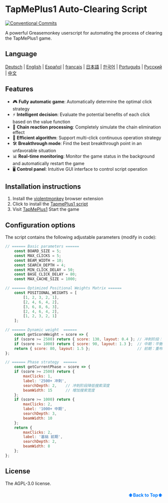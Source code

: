 <a name="readme-top"></a>

# TapMePlus1 Auto-Clearing Script

[![Conventional Commits](https://img.shields.io/badge/Conventional%20Commits-1.0.0-%23FE5196?logo=conventionalcommits&logoColor=white)](https://conventionalcommits.org)

A powerful Greasemonkey userscript for automating the process of clearing the TapMePlus1 game.

## Language
<!-- Keep these links. Translations will automatically update with the README. -->
[Deutsch](https://zdoc.app/de/baimengshi/TapMePlus1) | 
[English](https://zdoc.app/en/baimengshi/TapMePlus1) | 
[Español](https://zdoc.app/es/baimengshi/TapMePlus1) | 
[français](https://zdoc.app/fr/baimengshi/TapMePlus1) | 
[日本語](https://zdoc.app/ja/baimengshi/TapMePlus1) | 
[한국어](https://zdoc.app/ko/baimengshi/TapMePlus1) | 
[Português](https://zdoc.app/pt/baimengshi/TapMePlus1) | 
[Русский](https://zdoc.app/ru/baimengshi/TapMePlus1) | 
[中文](https://zdoc.app/zh/baimengshi/TapMePlus1)

## Features

- 🎮 **Fully automatic game**: Automatically determine the optimal click strategy
- ⚡ **Intelligent decision**: Evaluate the potential benefits of each click based on the value function
- 🔁 **Chain reaction processing**: Completely simulate the chain elimination effect
- 🚀 **Efficient algorithm**: Support multi-click continuous operation strategy
- 🛠 **Breakthrough mode**: Find the best breakthrough point in an unfavorable situation
- 📊 **Real-time monitoring**: Monitor the game status in the background and automatically restart the game
- 🖥 **Control panel**: Intuitive GUI interface to control script operation

## Installation instructions

1. Install the [violentmonkey](https://violentmonkey.github.io/) browser extension
2. Click to install the [TapmePlus1 script](https://github.com/baimengshi/tapmeplus1/raw/main/TapMePlus1-AI-Solver.user.js)
3. Visit [TapMePlus1](https://tapmeplus1.com/) Start the game

## Configuration options

The script contains the following adjustable parameters (modify in code):

```javascript
// ====== Basic parameters ======
    const BOARD_SIZE = 5;
    const MAX_CLICKS = 5;
    const BEAM_WIDTH = 10;
    const SEARCH_DEPTH = 4;
    const MIN_CLICK_DELAY = 50;
    const BASE_CLICK_DELAY = 80;
    const MAX_CACHE_SIZE = 1000;

// ====== Optimized Positional Weights Matrix ======
    const POSITIONAL_WEIGHTS = [
        [1, 2, 3, 2, 1],
        [2, 4, 6, 4, 2],
        [3, 6, 8, 6, 3],
        [2, 4, 6, 4, 2],
        [1, 2, 3, 2, 1]
    ];

// ====== Dynamic weight  ======
    const getScoreWeight = score => {
    if (score >= 2500) return { score: 130, layout: 0.4 }; // 冲刺阶段：重得分轻布局
    if (score >= 1000) return { score: 90, layout: 1.3 };  // 中期：平衡发展
    return { score: 80, layout: 1.5 };                     // 前期：重布局
};

// ====== Phase strategy  ======
    const getCurrentPhase = score => {
    if (score >= 2500) return { 
        maxClicks: 1, 
        label: '2500+ 冲刺',
        searchDepth: 2,    // 冲刺阶段降低搜索深度
        beamWidth: 15      // 增加搜索宽度
    };
    if (score >= 1000) return { 
        maxClicks: 2, 
        label: '1000+ 中期',
        searchDepth: 3,
        beamWidth: 10
    };
    return { 
        maxClicks: 2, 
        label: '基础 前期',
        searchDepth: 2,
        beamWidth: 8
    };
};

```

## License

The AGPL-3.0 license.

<p align="right" style="font-size: 14px; color: #555; margin-top: 20px;">
    <a href="#readme-top" style="text-decoration: none; color: #007bff; font-weight: bold;">
        ⬆️Back to Top⬆️
    </a>
</p>
